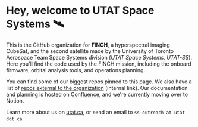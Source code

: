 # Hey, welcome to UTAT Space Systems 🛰️

<!-- Description of the FINCH mission patch: the Northern Hemisphere of Earth against a dark blue background with stars, and a white line sweeping around the Earth. The name FINCH is positioned at the top A blue CubeSat is above the Earth, with a visualization of the camera sensor looking at the Earth. The circular region viewed by the camera is a rainbow gradiant, representing the hyperspectral capabilities of the satellite. The circle is within the simplified shading of an eye; the camera system is known as FINCH Eye. The patch is bordered by a lighter blue border reading UTAT SPACE SYSTEMS and UNIVERSITY OF TORONTO. -->

This is the GitHub organization for **FINCH**, a hyperspectral imaging CubeSat, and the second satellite made by the University of Toronto Aerospace Team Space Systems division (_UTAT Space Systems, UTAT-SS_). Here you'll find the code used by the FINCH mission, including the onboard firmware, orbital analysis tools, and operations planning.

You can find some of our biggest repos pinned to this page. We also have a list of [repos external to the organization](https://www.notion.so/utat-ss/GitHub-60cc2338aa4b48dbbea8316c1ee0e102) (internal link). Our documentation and planning is hosted on [Confluence](https://spacesys.utat.ca/confluence/display/FIN/FINCH), and we're currently moving over to Notion.

Learn more about us on [utat.ca](https://www.utat.ca/space-systems), or send an email to `ss-outreach at utat dot ca`.
